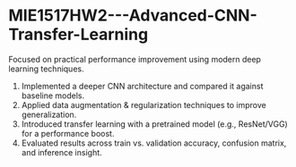 # MIE1517HW2---Advanced-CNN-Transfer-Learning
Focused on practical performance improvement using modern deep learning techniques.
1. Implemented a deeper CNN architecture and compared it against baseline models.
2. Applied data augmentation & regularization techniques to improve generalization.
3. Introduced transfer learning with a pretrained model (e.g., ResNet/VGG) for a performance boost.
4. Evaluated results across train vs. validation accuracy, confusion matrix, and inference insight.
